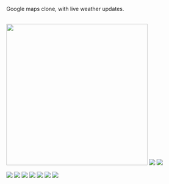 Google maps clone, with live weather updates.



<br> <img src="screenshots/1-removebg-preview.png" width="370" /> <img src="screenshots/2-removebg-preview.png"/> <img src="screenshots/3-removebg-preview.png"/> </br>
<!-- ![](https://github.com/JohnDominicJasmin/Byahero_App/blob/main/screenshots/2-removebg-preview.png) -->
<!-- ![](https://github.com/JohnDominicJasmin/Byahero_App/blob/main/screenshots/3-removebg-preview.png) -->
![](https://github.com/JohnDominicJasmin/Byahero_App/blob/main/screenshots/4-removebg-preview.png)
![](https://github.com/JohnDominicJasmin/Byahero_App/blob/main/screenshots/5-removebg-preview.png)
![](https://github.com/JohnDominicJasmin/Byahero_App/blob/main/screenshots/6-removebg-preview.png)
![](https://github.com/JohnDominicJasmin/Byahero_App/blob/main/screenshots/7-removebg-preview.png)
![](https://github.com/JohnDominicJasmin/Byahero_App/blob/main/screenshots/8-removebg-preview%20.png)
![](https://github.com/JohnDominicJasmin/Byahero_App/blob/main/screenshots/9-removebg-preview%20.png)
![](https://github.com/JohnDominicJasmin/Byahero_App/blob/main/screenshots/9-removebg-preview.png)
